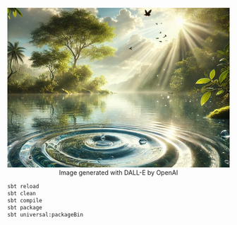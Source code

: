 <p align="center">
  <img src="doc/images/ripples.png">
Image generated with DALL-E by OpenAI
</p>

```
sbt reload
sbt clean
sbt compile
sbt package
sbt universal:packageBin
```
